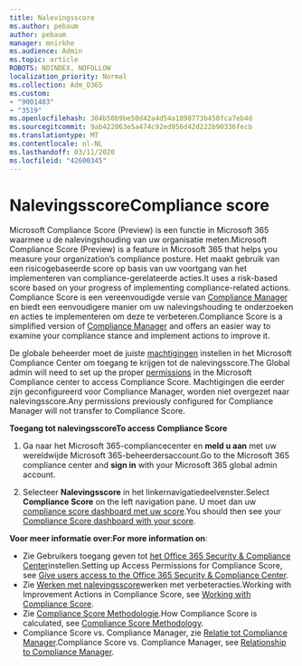 ```yaml
---
title: Nalevingsscore
ms.author: pebaum
author: pebaum
manager: mnirkhe
ms.audience: Admin
ms.topic: article
ROBOTS: NOINDEX, NOFOLLOW
localization_priority: Normal
ms.collection: Adm_O365
ms.custom:
- "9001483"
- "3519"
ms.openlocfilehash: 304b50b9be50d42a4d54a1898773b458fca7eb4d
ms.sourcegitcommit: 9ab422063e5a474c92ed956d42d222b90336fecb
ms.translationtype: MT
ms.contentlocale: nl-NL
ms.lasthandoff: 03/11/2020
ms.locfileid: "42600345"
---
```

# <a name="compliance-score"></a><span data-ttu-id="5bed6-102">Nalevingsscore</span><span class="sxs-lookup"><span data-stu-id="5bed6-102">Compliance score</span></span>

<span data-ttu-id="5bed6-103">Microsoft Compliance Score (Preview) is een functie in Microsoft 365 waarmee u de nalevingshouding van uw organisatie meten.</span><span class="sxs-lookup"><span data-stu-id="5bed6-103">Microsoft Compliance Score (Preview) is a feature in Microsoft 365 that helps you measure your organization’s compliance posture.</span></span> <span data-ttu-id="5bed6-104">Het maakt gebruik van een risicogebaseerde score op basis van uw voortgang van het implementeren van compliance-gerelateerde acties.</span><span class="sxs-lookup"><span data-stu-id="5bed6-104">It uses a risk-based score based on your progress of implementing compliance-related actions.</span></span>   <span data-ttu-id="5bed6-105">Compliance Score is een vereenvoudigde versie van [Compliance Manager](https://docs.microsoft.com/microsoft-365/compliance/compliance-manager-overview) en biedt een eenvoudigere manier om uw nalevingshouding te onderzoeken en acties te implementeren om deze te verbeteren.</span><span class="sxs-lookup"><span data-stu-id="5bed6-105">Compliance Score is a simplified version of [Compliance Manager](https://docs.microsoft.com/microsoft-365/compliance/compliance-manager-overview) and offers an easier way to examine your compliance stance and implement actions to improve it.</span></span> 

<span data-ttu-id="5bed6-106">De globale beheerder moet de juiste [machtigingen](https://docs.microsoft.com/microsoft-365/security/office-365-security/permissions-in-the-security-and-compliance-center) instellen in het Microsoft Compliance Center om toegang te krijgen tot de nalevingsscore.</span><span class="sxs-lookup"><span data-stu-id="5bed6-106">The Global admin will need to set up the proper [permissions](https://docs.microsoft.com/microsoft-365/security/office-365-security/permissions-in-the-security-and-compliance-center) in the Microsoft Compliance center to access Compliance Score.</span></span>  <span data-ttu-id="5bed6-107">Machtigingen die eerder zijn geconfigureerd voor Compliance Manager, worden niet overgezet naar nalevingsscore.</span><span class="sxs-lookup"><span data-stu-id="5bed6-107">Any permissions previously configured for Compliance Manager will not transfer to Compliance Score.</span></span>

<span data-ttu-id="5bed6-108">**Toegang tot nalevingsscore**</span><span class="sxs-lookup"><span data-stu-id="5bed6-108">**To access Compliance Score**</span></span>

1. <span data-ttu-id="5bed6-109">Ga naar het Microsoft 365-compliancecenter en **meld u aan** met uw wereldwijde Microsoft 365-beheerdersaccount.</span><span class="sxs-lookup"><span data-stu-id="5bed6-109">Go to the Microsoft 365 compliance center and **sign in** with your Microsoft 365 global admin account.</span></span>

2. <span data-ttu-id="5bed6-110">Selecteer **Nalevingsscore** in het linkernavigatiedeelvenster.</span><span class="sxs-lookup"><span data-stu-id="5bed6-110">Select **Compliance Score** on the left navigation pane.</span></span> <span data-ttu-id="5bed6-111">U moet dan uw [compliance score dashboard met uw score](https://docs.microsoft.com/microsoft-365/compliance/compliance-score-setup#understand-the-compliance-score-dashboard).</span><span class="sxs-lookup"><span data-stu-id="5bed6-111">You should then see your [Compliance Score dashboard with your score](https://docs.microsoft.com/microsoft-365/compliance/compliance-score-setup#understand-the-compliance-score-dashboard).</span></span>
 

<span data-ttu-id="5bed6-112">**Voor meer informatie over**:</span><span class="sxs-lookup"><span data-stu-id="5bed6-112">**For more information on**:</span></span>

- <span data-ttu-id="5bed6-113">Zie Gebruikers toegang geven tot [het Office 365 Security & Compliance Center](https://docs.microsoft.com/microsoft-365/security/office-365-security/grant-access-to-the-security-and-compliance-center)instellen.</span><span class="sxs-lookup"><span data-stu-id="5bed6-113">Setting up Access Permissions for Compliance Score, see [Give users access to the Office 365 Security & Compliance Center](https://docs.microsoft.com/microsoft-365/security/office-365-security/grant-access-to-the-security-and-compliance-center).</span></span>
- <span data-ttu-id="5bed6-114">Zie [Werken met nalevingsscore](https://docs.microsoft.com/microsoft-365/compliance/working-with-compliance-score)werken met verbeteracties.</span><span class="sxs-lookup"><span data-stu-id="5bed6-114">Working with Improvement Actions in Compliance Score, see  [Working with Compliance Score](https://docs.microsoft.com/microsoft-365/compliance/working-with-compliance-score).</span></span>
- <span data-ttu-id="5bed6-115">Zie [Compliance Score Methodologie](https://docs.microsoft.com/microsoft-365/compliance/compliance-score-methodology).</span><span class="sxs-lookup"><span data-stu-id="5bed6-115">How Compliance Score is calculated, see [Compliance Score Methodology](https://docs.microsoft.com/microsoft-365/compliance/compliance-score-methodology).</span></span>
- <span data-ttu-id="5bed6-116">Compliance Score vs. Compliance Manager, zie [Relatie tot Compliance Manager](https://docs.microsoft.com/microsoft-365/compliance/compliance-score#relationship-to-compliance-manager).</span><span class="sxs-lookup"><span data-stu-id="5bed6-116">Compliance Score vs. Compliance Manager, see [Relationship to Compliance Manager](https://docs.microsoft.com/microsoft-365/compliance/compliance-score#relationship-to-compliance-manager).</span></span>

